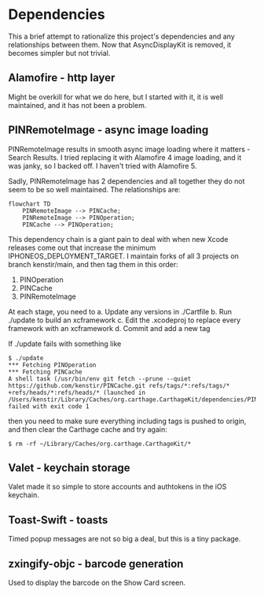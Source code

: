 # Dependencies

This a brief attempt to rationalize this project's dependencies and any
relationships between them.  Now that AsyncDisplayKit is removed, it
becomes simpler but not trivial.

## Alamofire - http layer

Might be overkill for what we do here, but I started with it, it is well
maintained, and it has not been a problem.

## PINRemoteImage - async image loading

PINRemoteImage results in smooth async image loading where it matters -
Search Results.  I tried replacing it with Alamofire 4 image loading, and
it was janky, so I backed off.  I haven't tried with Alamofire 5.

Sadly, PINRemoteImage has 2 dependencies and all together they do not seem
to be so well maintained.  The relationships are:

```mermaid
flowchart TD
    PINRemoteImage --> PINCache;
    PINRemoteImage --> PINOperation;
    PINCache --> PINOperation;
```

This dependency chain is a giant pain to deal with when new Xcode releases
come out that increase the minimum IPHONEOS_DEPLOYMENT_TARGET.  I maintain
forks of all 3 projects on branch kenstir/main, and then tag them in this
order:
1. PINOperation
2. PINCache
3. PINRemoteImage

At each stage, you need to
a. Update any versions in ./Cartfile
b. Run ./update to build an xcframework
c. Edit the .xcodeproj to replace every framework with an xcframework
d. Commit and add a new tag

If ./update fails with something like
```
$ ./update
*** Fetching PINOperation
*** Fetching PINCache
A shell task (/usr/bin/env git fetch --prune --quiet https://github.com/kenstir/PINCache.git refs/tags/*:refs/tags/* +refs/heads/*:refs/heads/* (launched in /Users/kenstir/Library/Caches/org.carthage.CarthageKit/dependencies/PINCache)) failed with exit code 1
```
then you need to make sure everything including tags is pushed to origin,
and then clear the Carthage cache and try again:
```
$ rm -rf ~/Library/Caches/org.carthage.CarthageKit/*
```

## Valet - keychain storage

Valet made it so simple to store accounts and authtokens in the iOS keychain.

## Toast-Swift - toasts

Timed popup messages are not so big a deal, but this is a tiny package.

## zxingify-objc - barcode generation

Used to display the barcode on the Show Card screen.
